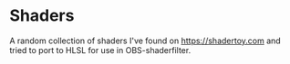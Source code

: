 # Shaders

A random collection of shaders I've found on https://shadertoy.com and tried to
port to HLSL for use in OBS-shaderfilter.
